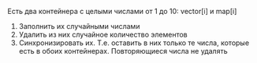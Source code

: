 Есть два контейнера с целыми числами от 1 до 10: vector[i] и map[i]

1) Заполнить их случайными числами
2) Удалить из них случайное количество элементов
3) Синхронизировать их. Т.е. оставить в них только те числа, которые есть в обоих контейнерах. Повторяющиеся числа не удалять
